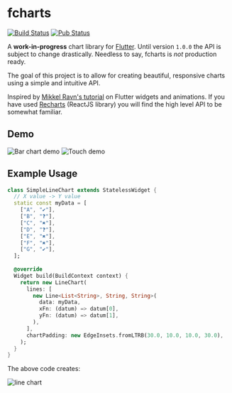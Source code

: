 # fcharts 
[![Build Status](https://travis-ci.org/thekeenant/fcharts.svg?branch=master)](https://travis-ci.org/thekeenant/fcharts)
[![Pub Status](https://img.shields.io/pub/v/fcharts.svg)](https://pub.dartlang.org/packages/fcharts)

A **work-in-progress** chart library for [Flutter](https://flutter.io). Until version `1.0.0` the API is subject to change
drastically. Needless to say, fcharts is _not_ production ready.

The goal of this project is to allow for creating beautiful, responsive charts using a simple 
and intuitive API.

Inspired by 
[Mikkel Ravn's tutorial](https://medium.com/flutter-io/zero-to-one-with-flutter-43b13fd7b354) 
on Flutter widgets and animations. If you have used [Recharts](https://recharts.org) (ReactJS 
library) you will find the high level API to be somewhat familiar.

## Demo

![Bar chart demo](https://i.imgur.com/D1Rd7jk.gif) ![Touch demo](https://i.imgur.com/pvHhenr.gif)

## Example Usage



```dart
class SimpleLineChart extends StatelessWidget {
  // X value -> Y value
  static const myData = [
    ["A", "✔"],
    ["B", "❓"],
    ["C", "✖"],
    ["D", "❓"],
    ["E", "✖"],
    ["F", "✖"],
    ["G", "✔"],
  ];
  
  @override
  Widget build(BuildContext context) {
    return new LineChart(
      lines: [
        new Line<List<String>, String, String>(
          data: myData,
          xFn: (datum) => datum[0],
          yFn: (datum) => datum[1],
        ),
      ],
      chartPadding: new EdgeInsets.fromLTRB(30.0, 10.0, 10.0, 30.0),
    );
  }
}
```

The above code creates:

![line chart](https://i.imgur.com/839SSin.jpg)
